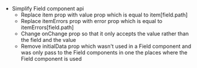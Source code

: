 - Simplify Field component api
  - Replace item prop with value prop which is equal to item[field.path]
  - Replace itemErrors prop with error prop which is equal to itemErrors[field.path]
  - Change onChange prop so that it only accepts the value rather than the field and the value
  - Remove initialData prop which wasn't used in a Field component and was only pass to the Field components in one the places where the Field component is used
